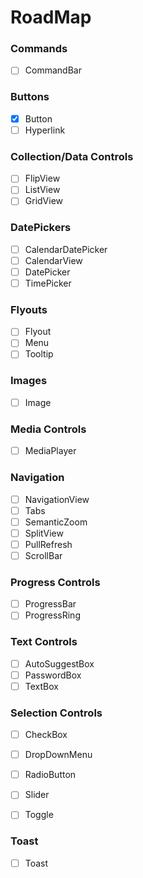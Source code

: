 # RoadMap

### Commands

- [ ] CommandBar

### Buttons

- [x] Button
- [ ] Hyperlink

### Collection/Data Controls

- [ ] FlipView
- [ ] ListView
- [ ] GridView

### DatePickers

- [ ] CalendarDatePicker
- [ ] CalendarView
- [ ] DatePicker
- [ ] TimePicker

### Flyouts

- [ ] Flyout
- [ ] Menu
- [ ] Tooltip

### Images

- [ ] Image

### Media Controls

- [ ] MediaPlayer

### Navigation

- [ ] NavigationView
- [ ] Tabs
- [ ] SemanticZoom
- [ ] SplitView
- [ ] PullRefresh
- [ ] ScrollBar

### Progress Controls

- [ ] ProgressBar
- [ ] ProgressRing

### Text Controls

- [ ] AutoSuggestBox
- [ ] PasswordBox
- [ ] TextBox

### Selection Controls

- [ ] CheckBox
- [ ] DropDownMenu
- [ ] RadioButton
- [ ] Slider
- [ ] Toggle


### Toast

- [ ] Toast
